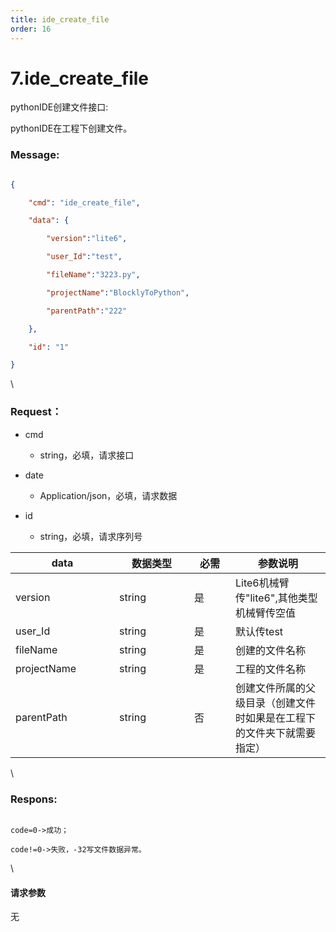 ```yaml
---
title: ide_create_file
order: 16
---
```

# 7.ide\_create\_file



 



pythonIDE创建文件接口:

pythonIDE在工程下创建文件。



### Message:  



```json

{

    "cmd": "ide_create_file",

    "data": {

        "version":"lite6",

        "user_Id":"test",

        "fileName":"3223.py",

        "projectName":"BlocklyToPython",

        "parentPath":"222"

    },

    "id": "1"

}

```



\





### Request：    



* cmd

  * string，必填，请求接口

* date

  * Application/json，必填，请求数据

* id

  * string，必填，请求序列号



<table><thead><tr><th width="150">data</th><th width="104">数据类型</th><th width="50">必需</th><th>参数说明</th></tr></thead><tbody><tr><td>version</td><td>string</td><td>是</td><td>Lite6机械臂传"lite6",其他类型机械臂传空值</td></tr><tr><td>user_Id</td><td>string</td><td>是</td><td>默认传test</td></tr><tr><td>fileName</td><td>string</td><td>是</td><td>创建的文件名称</td></tr><tr><td>projectName</td><td>string</td><td>是</td><td>工程的文件名称</td></tr><tr><td>parentPath</td><td>string</td><td>否</td><td>创建文件所属的父级目录（创建文件时如果是在工程下的文件夹下就需要指定）</td></tr></tbody></table>



\





### Respons:     



```

code=0->成功；

code!=0->失败，-32写文件数据异常。

```



\





#### 请求参数



无
